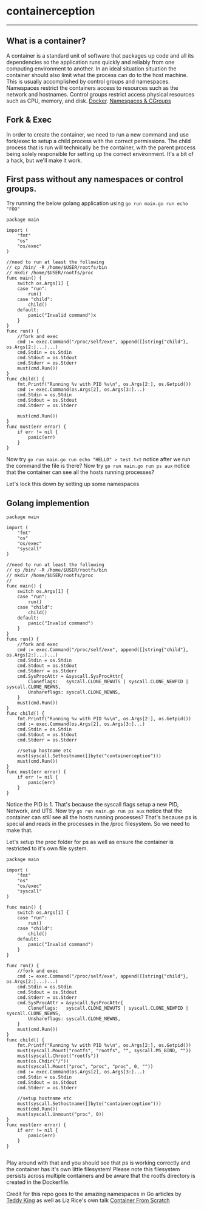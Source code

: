 # containerception

---

## What is a container?

A container is a standard unit of software that packages up code and all its dependencies so the application runs quickly and reliably from one computing environment to another. In an ideal situation situation the container should also limit what the process can do to the host machine. This is usually accomplished by control groups and namespaces. Namespaces restrict the containers access to resources such as the network and hostnames. Control groups restrict access physical resources such as CPU, memory, and disk.
[Docker](https://www.docker.com/resources/what-container). [Namespaces & CGroups](https://medium.com/@teddyking/linux-namespaces-850489d3ccf)

## Fork & Exec

In order to create the container, we need to run a new command and use fork/exec to setup a child process with the correct permissions. The child process that is run will technically be the container, with the parent process being solely responsible for setting up the correct environment. It's a bit of a hack, but we'll make it work.

## First pass without any namespaces or control groups.

Try running the below golang application using `go run main.go run echo "FOO"`

```
package main

import (
	"fmt"
	"os"
	"os/exec"
)

//need to run at least the following
// cp /bin/ -R /home/$USER/rootfs/bin
// mkdir /home/$USER/rootfs/proc
func main() {
	switch os.Args[1] {
	case "run":
		run()
	case "child":
		child()
	default:
		panic("Invalid command")x
	}
}
func run() {
	//fork and exec
	cmd := exec.Command("/proc/self/exe", append([]string{"child"}, os.Args[2:]...)...)
	cmd.Stdin = os.Stdin
	cmd.Stdout = os.Stdout
	cmd.Stderr = os.Stderr
	must(cmd.Run())
}
func child() {
	fmt.Printf("Running %v with PID %v\n", os.Args[2:], os.Getpid())
	cmd := exec.Command(os.Args[2], os.Args[3:]...)
	cmd.Stdin = os.Stdin
	cmd.Stdout = os.Stdout
	cmd.Stderr = os.Stderr

	must(cmd.Run())
}
func must(err error) {
	if err != nil {
		panic(err)
	}
}

```

Now try `go run main.go run echo "HELLO" > test.txt` notice after we run the command the file is there?
Now try `go run main.go run ps aux` notice that the container can see all the hosts running processes?

Let's lock this down by setting up some namespaces

## Golang implemention

```
package main

import (
	"fmt"
	"os"
	"os/exec"
	"syscall"
)

//need to run at least the following
// cp /bin/ -R /home/$USER/rootfs/bin
// mkdir /home/$USER/rootfs/proc
//
func main() {
	switch os.Args[1] {
	case "run":
		run()
	case "child":
		child()
	default:
		panic("Invalid command")
	}
}
func run() {
	//fork and exec
	cmd := exec.Command("/proc/self/exe", append([]string{"child"}, os.Args[2:]...)...)
	cmd.Stdin = os.Stdin
	cmd.Stdout = os.Stdout
	cmd.Stderr = os.Stderr
	cmd.SysProcAttr = &syscall.SysProcAttr{
		Cloneflags:   syscall.CLONE_NEWUTS | syscall.CLONE_NEWPID | syscall.CLONE_NEWNS,
		Unshareflags: syscall.CLONE_NEWNS,
	}
	must(cmd.Run())
}
func child() {
	fmt.Printf("Running %v with PID %v\n", os.Args[2:], os.Getpid())
	cmd := exec.Command(os.Args[2], os.Args[3:]...)
	cmd.Stdin = os.Stdin
	cmd.Stdout = os.Stdout
	cmd.Stderr = os.Stderr

	//setup hostname etc
	must(syscall.Sethostname([]byte("containerception")))
	must(cmd.Run())
}
func must(err error) {
	if err != nil {
		panic(err)
	}
}

```

Notice the PID is 1. That's because the syscall flags setup a new PID, Network, and UTS.
Now try `go run main.go run ps aux` notice that the container can _still_ see all the hosts running processes? That's because ps is special and reads in the processes in the /proc filesystem. So we need to make that.

Let's setup the proc folder for ps as well as ensure the container is restricted to it's own file system.

```
package main

import (
	"fmt"
	"os"
	"os/exec"
	"syscall"
)

func main() {
	switch os.Args[1] {
	case "run":
		run()
	case "child":
		child()
	default:
		panic("Invalid command")
	}
}

func run() {
	//fork and exec
	cmd := exec.Command("/proc/self/exe", append([]string{"child"}, os.Args[2:]...)...)
	cmd.Stdin = os.Stdin
	cmd.Stdout = os.Stdout
	cmd.Stderr = os.Stderr
	cmd.SysProcAttr = &syscall.SysProcAttr{
		Cloneflags:   syscall.CLONE_NEWUTS | syscall.CLONE_NEWPID | syscall.CLONE_NEWNS,
		Unshareflags: syscall.CLONE_NEWNS,
	}
	must(cmd.Run())
}
func child() {
	fmt.Printf("Running %v with PID %v\n", os.Args[2:], os.Getpid())
	must(syscall.Mount("rootfs", "rootfs", "", syscall.MS_BIND, ""))
	must(syscall.Chroot("rootfs"))
	must(os.Chdir("/"))
	must(syscall.Mount("proc", "proc", "proc", 0, ""))
	cmd := exec.Command(os.Args[2], os.Args[3:]...)
	cmd.Stdin = os.Stdin
	cmd.Stdout = os.Stdout
	cmd.Stderr = os.Stderr

	//setup hostname etc
	must(syscall.Sethostname([]byte("containerception")))
	must(cmd.Run())
	must(syscall.Unmount("proc", 0))
}
func must(err error) {
	if err != nil {
		panic(err)
	}
}


```

Play around with that and you should see that ps is working correctly and the container has it's own little filesystem! Please note this filesystem persists across multiple containers and be aware that the rootfs directory is created in the Dockerfile.

Credit for this repo goes to the amazing namespaces in Go articles by [Teddy King](https://github.com/teddyking) as well as Liz Rice's own talk [Container From Scratch](https://github.com/lizrice/containers-from-scratch)
